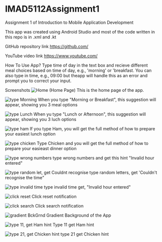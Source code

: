 # IMAD5112Assignment1
Assignment 1 of Introduction to Mobile Application Development

This app was created using Android Studio and most of the code written in this repo is in .xml and .kt

GitHub repository link
https://github.com/

YouTube video link
https://www.youtube.com/

How To Use App?
Type time of day in the text box and recieve different meal choices based on time of day, e.g., 'morning' or 'breakfast.
You can also type in time, e.g., 09:00 but theapp will handle this as an error and prompt you to correct your input.

Screenshots
![Home](https://github.com/user-attachments/assets/df96f6fa-b097-48e9-9b9b-f8254d178f32) 
(Home Page) This is the home page of the app.

![type Morning](https://github.com/user-attachments/assets/df753907-4130-48f4-a401-ce930efe2a4f) 
When you type "Morning or Breakfast", this suggestion will appear, showing you 3 meal options

![type Lunch](https://github.com/user-attachments/assets/9474859f-b1d6-409f-b1aa-cee7f57644b5)
When yu type "Lunch or Afternoon", this suggestion will appear, showing you 3 luch options

![type ham](https://github.com/user-attachments/assets/bb14434d-2663-4fa6-8635-2cad7b24ee5d)
If you type Ham, you will get the full method of how to prepare your easiest lunch option

![type chicken](https://github.com/user-attachments/assets/ee4a00fe-ac47-4181-9f98-834da95d04a9)
Type Chicken and you will get the full method of how to prepare your easieast dinner option

![type wrong numbers](https://github.com/user-attachments/assets/5794a220-4187-408f-a93b-c00861258c20) 
type wrong numbers and get this hint "Invalid hour entered"

![type random let, get Couldnt recognise](https://github.com/user-attachments/assets/a05ec70d-2a53-47f6-b985-0ab5b983d2f5)
type random letters, get 'Couldn't recognise the time"

![type invalid time](https://github.com/user-attachments/assets/889598b2-4c96-4b49-8d69-728b53aea443)
type invalid time get, "Invalid hour entered"

![click reset](https://github.com/user-attachments/assets/827e0ceb-2eb9-42e6-805d-fe3496d6fe04)
Click reset notification

![click search](https://github.com/user-attachments/assets/ff931ade-3381-4d87-867a-5d6ac66f234b)
Click search notification

![gradient BckGrnd](https://github.com/user-attachments/assets/a6bd2855-1a52-49cf-84d6-b5d4079da832)
Gradient Background of the App

![type 11, get Ham hint](https://github.com/user-attachments/assets/dfafc5f5-d494-4ebd-a803-c658c762e16b)
Type 11 get Ham hint

![type 21, get Chicken hint](https://github.com/user-attachments/assets/38dd49a8-6f4a-4dc6-8999-87c77e3466ae)
type 21 get Chicken hint
